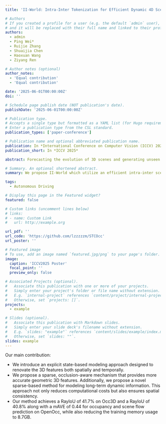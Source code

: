 ```yaml
---
title: 'II-World: Intra-Inter Tokenization for Efficient Dynamic 4D Scene Forecasting'

# Authors
# If you created a profile for a user (e.g. the default `admin` user), write the username (folder name) here
# and it will be replaced with their full name and linked to their profile.
authors:
  - admin
  - Ping Wei*
  - Ruijie Zhang
  - Shuaijia Chen
  - Haoxuan Wang
  - Ziyang Ren

# Author notes (optional)
author_notes:
  - 'Equal contribution'
  - 'Equal contribution'

date: '2025-06-01T00:00:00Z'
doi: ''

# Schedule page publish date (NOT publication's date).
publishDate: '2025-06-01T00:00:00Z'

# Publication type.
# Accepts a single type but formatted as a YAML list (for Hugo requirements).
# Enter a publication type from the CSL standard.
publication_types: ['paper-conference']

# Publication name and optional abbreviated publication name.
publication: In *International Conference on Computer Vision (ICCV) 2025*
publication_short: In *ICCV 2025*

abstract: Forecasting the evolution of 3D scenes and generating unseen scenarios through occupancy-based world models offers substantial potential to enhance the safety of autonomous driving systems. While tokenization has revolutionized image and video generation, efficiently tokenizing complex 3D scenes remains a critical challenge for 3D world models. To address this, we propose $I^{2}$-World, an efficient framework for 4D occupancy forecasting. Our method decouples scene tokenization into intra-scene and inter-scene tokenizers. The intra-scene tokenizer employs a multi-scale residual quantization strategy to hierarchically compress 3D scenes while preserving spatial details. The inter-scene tokenizer residually aggregates temporal dependencies across timesteps. This dual design preserves the compactness of 3D tokenizers while retaining the dynamic expressiveness of 4D tokenizers. Unlike decoder-only GPT-style autoregressive models, $I^{2}$-World adopts an encoder-decoder architecture. The encoder aggregates spatial context from the current scene and predicts a transformation matrix to guide future scene generation. The decoder, conditioned on this matrix and historical tokens, ensures temporal consistency during generation. Experiments demonstrate that $I^{2}$-World achieves state-of-the-art performance, surpassing existing approaches by \textbf{41.8$\%$} in 4D occupancy forecasting with exceptional efficiency—requiring only \textbf{2.9 GB} of training memory and achieving real-time inference at \textbf{94.8 FPS}.

# Summary. An optional shortened abstract.
summary: We propose II-World which utilize an efficient intra-inter scene tokenization for occupancy-based scene tokenization.

tags:
  - Autonomous Driving

# Display this page in the Featured widget?
featured: false

# Custom links (uncomment lines below)
# links:
# - name: Custom Link
#   url: http://example.org

url_pdf: ''
url_code: 'https://github.com/lzzzzzm/STCOcc'
url_poster: ''

# Featured image
# To use, add an image named `featured.jpg/png` to your page's folder.
image:
  caption: 'ICCV2025 Poster'
  focal_point: ''
  preview_only: false

# Associated Projects (optional).
#   Associate this publication with one or more of your projects.
#   Simply enter your project's folder or file name without extension.
#   E.g. `internal-project` references `content/project/internal-project/index.md`.
#   Otherwise, set `projects: []`.
projects:
  - example

# Slides (optional).
#   Associate this publication with Markdown slides.
#   Simply enter your slide deck's filename without extension.
#   E.g. `slides: "example"` references `content/slides/example/index.md`.
#   Otherwise, set `slides: ""`.
slides: example
---
```


Our main contribution:

- We introduce an explicit state-based modeling approach designed to renovate the 3D features both spatially and temporally.
- We propose a sparse, occlusion-aware mechanism that provides more accurate geometric 3D features. Additionally, we propose a novel sparse-based method for modeling long-term dynamic information. This approach not only reduces computational costs but also ensures spatial consistency.
- Our method achieves a RayIoU of 41.7% on Occ3D and a RayIoU of 40.8% along with a mAVE of 0.44 for occupancy and scene flow prediction on OpenOcc, while also reducing the training memory usage to 8.7GB.


